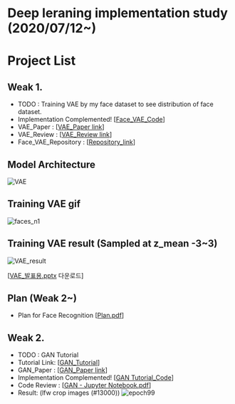 # Deep leraning implementation study (2020/07/12~)

# Project List

## Weak 1.
- TODO : Training VAE by my face dataset to see distribution of face dataset.
- Implementation Complemented! [[Face_VAE_Code](https://github.com/kdh4672/Face_VAE/blob/master/VAE/VAE_Face.py)]
- VAE_Paper :  [[VAE_Paper link](https://arxiv.org/pdf/1312.6114.pdf?source=post_page---------------------------)]
- VAE_Review : [[VAE_Review link](https://github.com/kdh4672/Daehyeon.github.io/blob/master/Paper_Review/VAE.pdf)]
- Face_VAE_Repository : [[Repository_link](https://github.com/kdh4672/Face_VAE/tree/master/VAE)]
## Model Architecture
![VAE](https://user-images.githubusercontent.com/54311546/87496168-ffa65280-c68d-11ea-82c6-1cabbb0ecd4e.jpg)

## Training VAE gif
![faces_n1](https://user-images.githubusercontent.com/54311546/87400438-c6b99f80-c5f3-11ea-8ef4-52d0881840cd.gif)

## Training VAE result (Sampled at z_mean -3~3)
![VAE_result](https://user-images.githubusercontent.com/54311546/87406921-667b2b80-c5fc-11ea-8a5c-e666ef6583bb.png)


[[VAE_발표용.pptx](https://github.com/kdh4672/dlstudy/files/4942047/VAE_.pptx) 다운로드]
## Plan (Weak 2~)
- Plan for Face Recognition [[Plan.pdf](https://github.com/kdh4672/dlstudy/files/4943848/default.pdf)]

## Weak 2.
- TODO : GAN Tutorial
- Tutorial Link: [[GAN_Tutorial](https://dreamgonfly.github.io/blog/gan-explained/)]
- GAN_Paper :  [[GAN_Paper link](https://github.com/kdh4672/DH_Lab/blob/master/Interesting_Papers/GAN.pdf)]
- Implementation Complemented! [[GAN Tutorial_Code](https://github.com/kdh4672/DH_Lab/blob/master/Deeplearning_Basic/GAN_Tutorial_Mnist.ipynb)]
- Code Review : [[GAN - Jupyter Notebook.pdf](https://github.com/kdh4672/DH_Lab/blob/master/Deeplearning_Basic/GAN%20-%20Jupyter%20Notebook.pdf)]
- Result: (lfw crop images (#13000)) 
![epoch99](https://user-images.githubusercontent.com/54311546/88498013-ee016b00-cffc-11ea-95b9-b8115824de47.png)
